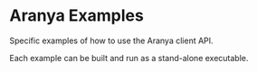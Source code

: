 # Aranya Examples

Specific examples of how to use the Aranya client API.

Each example can be built and run as a stand-alone executable.

